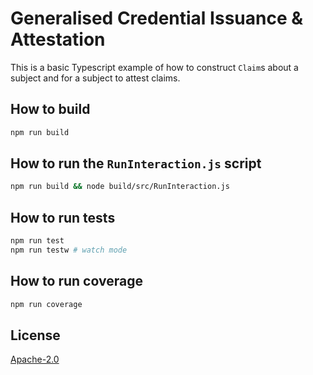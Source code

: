 # Generalised Credential Issuance & Attestation

This is a basic Typescript example of how to construct `Claim`s about a subject and for a subject to attest claims.

## How to build

```sh
npm run build
```

## How to run the `RunInteraction.js` script
```sh
npm run build && node build/src/RunInteraction.js
```

## How to run tests

```sh
npm run test
npm run testw # watch mode
```

## How to run coverage

```sh
npm run coverage
```

## License

[Apache-2.0](LICENSE)
